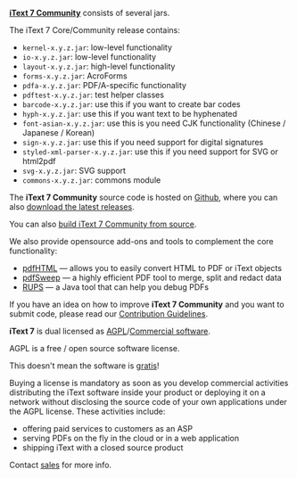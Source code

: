**[iText 7 Community][itext]** consists of several jars.

The iText 7 Core/Community release contains:

- ```kernel-x.y.z.jar```: low-level functionality
- ```io-x.y.z.jar```:  low-level functionality
- ```layout-x.y.z.jar```: high-level functionality
- ```forms-x.y.z.jar```: AcroForms
- ```pdfa-x.y.z.jar```: PDF/A-specific functionality
- ```pdftest-x.y.z.jar```: test helper classes
- ```barcode-x.y.z.jar```: use this if you want to create bar codes
- ```hyph-x.y.z.jar```: use this if you want text to be hyphenated
- ```font-asian-x.y.z.jar```: use this is you need CJK functionality (Chinese / Japanese / Korean)
- ```sign-x.y.z.jar```: use this if you need support for digital signatures
- ```styled-xml-parser-x.y.z.jar```: use this if you need support for SVG or html2pdf
- ```svg-x.y.z.jar```: SVG support
- ```commons-x.y.z.jar```: commons module

The **iText 7 Community** source code is hosted on [Github][github], where you can also [download the latest releases][latest].

You can also [build iText 7 Community from source][building].

We also provide opensource add-ons and tools to complement the core functionality:
- [pdfHTML][pdfhtml] — allows you to easily convert HTML to PDF or iText objects
- [pdfSweep][pdfsweep] — a highly efficient PDF tool to merge, split and redact data
- [RUPS][rups] — a Java tool that can help you debug PDFs

If you have an idea on how to improve **iText 7 Community** and you want to submit code,
please read our [Contribution Guidelines][contributing].

**iText 7** is dual licensed as [AGPL][agpl]/[Commercial software][sales].

AGPL is a free / open source software license.

This doesn't mean the software is [gratis][gratis]!

Buying a license is mandatory as soon as you develop commercial activities
distributing the iText software inside your product or deploying it on a network
without disclosing the source code of your own applications under the AGPL license.
These activities include:

- offering paid services to customers as an ASP
- serving PDFs on the fly in the cloud or in a web application
- shipping iText with a closed source product

Contact [sales] for more info.

[agpl]: LICENSE.md
[building]: BUILDING.md
[contributing]: CONTRIBUTING.md
[itext]: https://itextpdf.com/
[github]: https://github.com/itext/itext7
[latest]: https://github.com/itext/itext7/releases/latest
[sales]: https://itextpdf.com/sales
[gratis]: https://en.wikipedia.org/wiki/Gratis_versus_libre
[rups]: https://github.com/itext/i7j-rups
[pdfhtml]: https://github.com/itext/i7j-pdfhtml
[pdfsweep]: https://github.com/itext/i7j-pdfsweep
